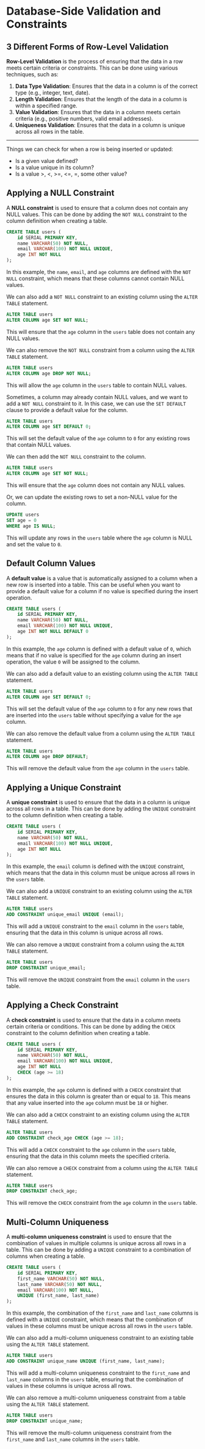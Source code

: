# Database-Side Validation and Constraints

## 3 Different Forms of Row-Level Validation

**Row-Level Validation** is the process of ensuring that the data in a row meets certain criteria or constraints. This can be done using various techniques, such as:

1. **Data Type Validation**: Ensures that the data in a column is of the correct type (e.g., integer, text, date).
2. **Length Validation**: Ensures that the length of the data in a column is within a specified range.
3. **Value Validation**: Ensures that the data in a column meets certain criteria (e.g., positive numbers, valid email addresses).
4. **Uniqueness Validation**: Ensures that the data in a column is unique across all rows in the table.

<hr/>

Things we can check for when a row is being inserted or updated:

- Is a given value defined?
- Is a value unique in its column?
- Is a value >, <, >=, <=, =, some other value?

## Applying a NULL Constraint

A **NULL constraint** is used to ensure that a column does not contain any NULL values. This can be done by adding the `NOT NULL` constraint to the column definition when creating a table.

```sql
CREATE TABLE users (
    id SERIAL PRIMARY KEY,
    name VARCHAR(50) NOT NULL,
    email VARCHAR(100) NOT NULL UNIQUE,
    age INT NOT NULL
);
```

In this example, the `name`, `email`, and `age` columns are defined with the `NOT NULL` constraint, which means that these columns cannot contain NULL values.

We can also add a `NOT NULL` constraint to an existing column using the `ALTER TABLE` statement.

```sql
ALTER TABLE users
ALTER COLUMN age SET NOT NULL;
```

This will ensure that the `age` column in the `users` table does not contain any NULL values.

We can also remove the `NOT NULL` constraint from a column using the `ALTER TABLE` statement.

```sql
ALTER TABLE users
ALTER COLUMN age DROP NOT NULL;
```

This will allow the `age` column in the `users` table to contain NULL values.

Sometimes, a column may already contain NULL values, and we want to add a `NOT NULL` constraint to it. In this case, we can use the `SET DEFAULT` clause to provide a default value for the column.

```sql
ALTER TABLE users
ALTER COLUMN age SET DEFAULT 0;
```

This will set the default value of the `age` column to `0` for any existing rows that contain NULL values.

We can then add the `NOT NULL` constraint to the column.

```sql
ALTER TABLE users
ALTER COLUMN age SET NOT NULL;
```

This will ensure that the `age` column does not contain any NULL values.

Or, we can update the existing rows to set a non-NULL value for the column.

```sql
UPDATE users
SET age = 0
WHERE age IS NULL;
```

This will update any rows in the `users` table where the `age` column is NULL and set the value to `0`.

## Default Column Values

A **default value** is a value that is automatically assigned to a column when a new row is inserted into a table. This can be useful when you want to provide a default value for a column if no value is specified during the insert operation.

```sql
CREATE TABLE users (
    id SERIAL PRIMARY KEY,
    name VARCHAR(50) NOT NULL,
    email VARCHAR(100) NOT NULL UNIQUE,
    age INT NOT NULL DEFAULT 0
);
```

In this example, the `age` column is defined with a default value of `0`, which means that if no value is specified for the `age` column during an insert operation, the value `0` will be assigned to the column.

We can also add a default value to an existing column using the `ALTER TABLE` statement.

```sql
ALTER TABLE users
ALTER COLUMN age SET DEFAULT 0;
```

This will set the default value of the `age` column to `0` for any new rows that are inserted into the `users` table without specifying a value for the `age` column.

We can also remove the default value from a column using the `ALTER TABLE` statement.

```sql
ALTER TABLE users
ALTER COLUMN age DROP DEFAULT;
```

This will remove the default value from the `age` column in the `users` table.

## Applying a Unique Constraint

A **unique constraint** is used to ensure that the data in a column is unique across all rows in a table. This can be done by adding the `UNIQUE` constraint to the column definition when creating a table.

```sql
CREATE TABLE users (
    id SERIAL PRIMARY KEY,
    name VARCHAR(50) NOT NULL,
    email VARCHAR(100) NOT NULL UNIQUE,
    age INT NOT NULL
);
```

In this example, the `email` column is defined with the `UNIQUE` constraint, which means that the data in this column must be unique across all rows in the `users` table.

We can also add a `UNIQUE` constraint to an existing column using the `ALTER TABLE` statement.

```sql
ALTER TABLE users
ADD CONSTRAINT unique_email UNIQUE (email);
```

This will add a `UNIQUE` constraint to the `email` column in the `users` table, ensuring that the data in this column is unique across all rows.

We can also remove a `UNIQUE` constraint from a column using the `ALTER TABLE` statement.

```sql
ALTER TABLE users
DROP CONSTRAINT unique_email;
```

This will remove the `UNIQUE` constraint from the `email` column in the `users` table.

## Applying a Check Constraint

A **check constraint** is used to ensure that the data in a column meets certain criteria or conditions. This can be done by adding the `CHECK` constraint to the column definition when creating a table.

```sql
CREATE TABLE users (
    id SERIAL PRIMARY KEY,
    name VARCHAR(50) NOT NULL,
    email VARCHAR(100) NOT NULL UNIQUE,
    age INT NOT NULL
    CHECK (age >= 18)
);
```

In this example, the `age` column is defined with a `CHECK` constraint that ensures the data in this column is greater than or equal to `18`. This means that any value inserted into the `age` column must be `18` or higher.

We can also add a `CHECK` constraint to an existing column using the `ALTER TABLE` statement.

```sql
ALTER TABLE users
ADD CONSTRAINT check_age CHECK (age >= 18);
```

This will add a `CHECK` constraint to the `age` column in the `users` table, ensuring that the data in this column meets the specified criteria.

We can also remove a `CHECK` constraint from a column using the `ALTER TABLE` statement.

```sql
ALTER TABLE users
DROP CONSTRAINT check_age;
```

This will remove the `CHECK` constraint from the `age` column in the `users` table.

## Multi-Column Uniqueness

A **multi-column uniqueness constraint** is used to ensure that the combination of values in multiple columns is unique across all rows in a table. This can be done by adding a `UNIQUE` constraint to a combination of columns when creating a table.

```sql
CREATE TABLE users (
    id SERIAL PRIMARY KEY,
    first_name VARCHAR(50) NOT NULL,
    last_name VARCHAR(50) NOT NULL,
    email VARCHAR(100) NOT NULL,
    UNIQUE (first_name, last_name)
);
```

In this example, the combination of the `first_name` and `last_name` columns is defined with a `UNIQUE` constraint, which means that the combination of values in these columns must be unique across all rows in the `users` table.

We can also add a multi-column uniqueness constraint to an existing table using the `ALTER TABLE` statement.

```sql
ALTER TABLE users
ADD CONSTRAINT unique_name UNIQUE (first_name, last_name);
```

This will add a multi-column uniqueness constraint to the `first_name` and `last_name` columns in the `users` table, ensuring that the combination of values in these columns is unique across all rows.

We can also remove a multi-column uniqueness constraint from a table using the `ALTER TABLE` statement.

```sql
ALTER TABLE users
DROP CONSTRAINT unique_name;
```

This will remove the multi-column uniqueness constraint from the `first_name` and `last_name` columns in the `users` table.
